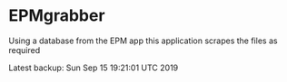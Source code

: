 # EPMgrabber
Using a database from the EPM app this application scrapes the files as required


Latest backup: Sun Sep 15 19:21:01 UTC 2019
